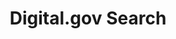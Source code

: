 ---
# This topic lives at
# https://digital.gov/topics/digitalgov-search

slug: "digitalgov-search"

# Topic Title
title: "Digital.gov Search"

# description — keep it short and clear
summary: ""


# Weight
weight: 1

# For more information on managing topics,
# see https://github.com/GSA/digitalgov.gov/wiki
---